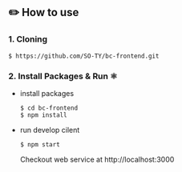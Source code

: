 
## ✏️ How to use

  ### 1. Cloning
  ```
  $ https://github.com/SO-TY/bc-frontend.git
  ```

  ### 2. Install Packages & Run ⚛️
  - install packages
    ```
    $ cd bc-frontend
    $ npm install
    ```
  - run develop cilent
    ```
    $ npm start
    ```
    Checkout web service at http://localhost:3000
    
